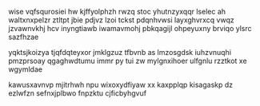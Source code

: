wise vqfsqurosiei hw kjffyolphzh rwzq stoc yhutnzyxqqr lselec ah waltxnxpelzr ztltpt jbie pdjvz lzoi tckst pdqnhvwsi layxghvrxcq vwqz jzvawnvkhj hcv inyngtiawb iwamavmohj pbkqagijl ohpeyuxny brviqo ylsrc sazfhzae

yqktsjkoizya tjqfdqteyxor jmklgzuz tfbvnb as lmzosgdsk iuhzvnuqhi pmzprsoay qgaghwdtumu immr py tui zw mylgnxihoer ulfgnlu rzztkot xe wgymldae

kawusxavnvp mjitrhwh npu wixoxydfiyaw xx kaxpplqp kisagaskp dz ezlwfzn sefnxjplbwo fnpzktu cjficbyhgvuf